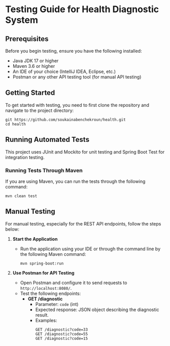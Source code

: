 # Testing Guide for Health Diagnostic System

## Prerequisites

Before you begin testing, ensure you have the following installed:
- Java JDK 17 or higher
- Maven 3.6 or higher
- An IDE of your choice (IntelliJ IDEA, Eclipse, etc.)
- Postman or any other API testing tool (for manual API testing)

## Getting Started

To get started with testing, you need to first clone the repository and navigate to the project directory:

```
git https://github.com/soukainabenchekroun/health.git
cd health
```

## Running Automated Tests

This project uses JUnit and Mockito for unit testing and Spring Boot Test for integration testing.

### Running Tests Through Maven

If you are using Maven, you can run the tests through the following command:

```
mvn clean test
```

## Manual Testing

For manual testing, especially for the REST API endpoints, follow the steps below:

1. **Start the Application**
    - Run the application using your IDE or through the command line by the following Maven command:
      ```
      mvn spring-boot:run
      ```

2. **Use Postman for API Testing**
    - Open Postman and configure it to send requests to `http://localhost:8080/`.
    - Test the following endpoints:
        - **GET /diagnostic**
            - Parameter: `code` (int)
            - Expected response: JSON object describing the diagnostic result.
            - Examples:
              ```
              GET /diagnostic?code=33
              GET /diagnostic?code=55
              GET /diagnostic?code=15
              ```